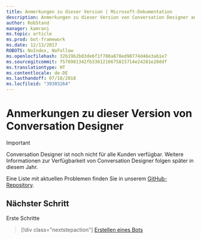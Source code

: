 ```yaml
---
title: Anmerkungen zu dieser Version | Microsoft-Dokumentation
description: Anmerkungen zu dieser Version von Conversation Designer anzeigen
author: RobStand
manager: kamrani
ms.topic: article
ms.prod: bot-framework
ms.date: 12/13/2017
ROBOTS: NoIndex, NoFollow
ms.openlocfilehash: 32b19b2b03de6f1f788a878ed90774d46e3ab1e7
ms.sourcegitcommit: f576981342fb3361216675815714e24281e20ddf
ms.translationtype: HT
ms.contentlocale: de-DE
ms.lasthandoff: 07/18/2018
ms.locfileid: "39303264"
---
```

# <a name="conversation-designer-release-notes"></a>Anmerkungen zu dieser Version von Conversation Designer
> [!IMPORTANT]
> Conversation Designer ist noch nicht für alle Kunden verfügbar. Weitere Informationen zur Verfügbarkeit von Conversation Designer folgen später in diesem Jahr.

<!-- TODO: Add release notes TBD -->

Eine Liste mit aktuellen Problemen finden Sie in unserem [GitHub-Repository](https://github.com/Microsoft/BotBuilder/issues). 

## <a name="next-step"></a>Nächster Schritt
Erste Schritte
> [!div class="nextstepaction"]
> [Erstellen eines Bots](conversation-designer-create-bot.md)
